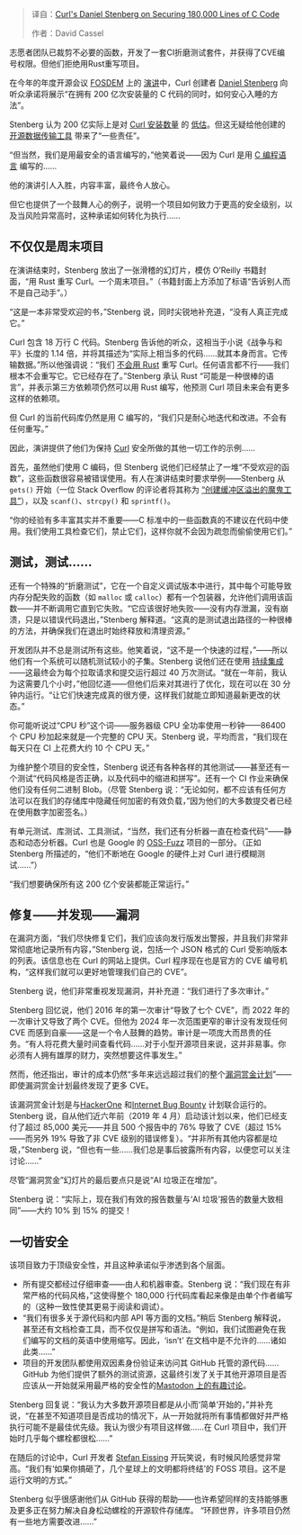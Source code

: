 
<!--
title: Curl的Daniel Stenberg关于保护18万行C代码
cover: https://cdn.thenewstack.io/media/2025/02/c5fdc519-screenshot-from-fosdem-2025-talk-by-curl-maintainer-daniel-stenberg-laughing-1.png
-->

> 译自：[Curl's Daniel Stenberg on Securing 180,000 Lines of C Code](https://thenewstack.io/curls-daniel-stenberg-on-securing-180000-lines-of-c-code/)
> 
> 作者：David Cassel

志愿者团队已裁剪不必要的函数，开发了一套CI折磨测试套件，并获得了CVE编号权限。但他们拒绝用Rust重写项目。

在今年的年度开源会议 [FOSDEM](https://fosdem.org/2025/) 上的 [演讲](https://www.youtube.com/watch?v=Yr5fPxZvhOw)中，Curl 创建者 [Daniel Stenberg](https://daniel.haxx.se) 向听众承诺将展示“在拥有 200 亿次安装量的 C 代码的同时，如何安心入睡的方法”。

Stenberg 认为 200 亿实际上是对 [Curl 安装数量](https://thenewstack.io/the-creator-of-curl-remembers-23-wildly-successful-years/) 的 [低估](https://thenewstack.io/youre-addicted-to-curl-you-just-didnt-know-it/)。但这无疑给他创建的 [开源数据传输工具](https://thenewstack.io/you-too-could-have-made-curl-daniel-stenberg-at-fosdem/) 带来了“一些责任”。

“但当然，我们是用最安全的语言编写的，”他笑着说——因为 Curl 是用 [C 编程语言](https://thenewstack.io/introduction-to-c-programming-language/) 编写的……

他的演讲引人入胜，内容丰富，最终令人放心。

但它也提供了一个鼓舞人心的例子，说明一个项目如何致力于更高的安全级别，以及当风险异常高时，这种承诺如何转化为执行……

## 不仅仅是周末项目

在演讲结束时，Stenberg 放出了一张滑稽的幻灯片，模仿 O’Reilly 书籍封面，“用 Rust 重写 Curl。一个周末项目。”（书籍封面上方添加了标语“告诉别人而不是自己动手”。）

“这是一本非常受欢迎的书，”Stenberg 说，同时尖锐地补充道，“没有人真正完成它。”

Curl 包含 18 万行 C 代码。Stenberg 告诉他的听众，这相当于小说《战争与和平》长度的 1.14 倍，并将其描述为“实际上相当多的代码……就其本身而言。它传输数据。”所以他强调说：“我们 [不会用 Rust](https://thenewstack.io/rust-integration-in-linux-kernel-faces-challenges-but-shows-progress/) 重写 Curl。任何语言都不行——我们根本不会重写它。它已经存在了。”Stenberg 承认 Rust “可能是一种很棒的语言”，并表示第三方依赖项仍然可以用 Rust 编写，他预测 Curl 项目未来会有更多这样的依赖项。

但 Curl 的当前代码库仍然是用 C 编写的，“我们只是耐心地迭代和改进。不会有任何重写。”

因此，演讲提供了他们为保持 [Curl](https://curl.se/) 安全所做的其他一切工作的示例……

首先，虽然他们使用 C 编码，但 Stenberg 说他们已经禁止了一堆“不受欢迎的函数”，这些函数很容易被错误使用。有人在演讲结束时要求举例——Stenberg 从 `gets()` 开始（一位 Stack Overflow 的评论者将其称为 [“创建缓冲区溢出的魔鬼工具”](https://stackoverflow.com/questions/4344776/student-info-file-handling#comment4725926_4345431)），以及 `scanf()`、`strcpy()` 和 `sprintf()`。

“你的经验有多丰富其实并不重要——C 标准中的一些函数真的不建议在代码中使用。我们使用工具检查它们，禁止它们，这样你就不会因为疏忽而偷偷使用它们。”

## 测试，测试……

还有一个特殊的“折磨测试”，它在一个自定义调试版本中进行，其中每个可能导致内存分配失败的函数（如 `malloc` 或 `calloc`）都有一个包装器，允许他们调用该函数——并不断调用它直到它失败。“它应该很好地失败——没有内存泄漏，没有崩溃，只是以错误代码退出，”Stenberg 解释道。“这真的是测试退出路径的一种很棒的方法，并确保我们在退出时始终释放和清理资源。”

开发团队并不总是测试所有这些。他笑着说，“这不是一个快速的过程，”——所以他们有一个系统可以随机测试较小的子集。Stenberg 说他们还在使用 [持续集成](https://thenewstack.io/ci-cd/)——这最终会为每个拉取请求和提交运行超过 40 万次测试。“就在一年前，我认为这需要几个小时，”他回忆道——但他们后来对其进行了优化，现在可以在 30 分钟内运行。“让它们快速完成真的很方便，这样我们就能立即知道最新更改的状态。”

你可能听说过“CPU 秒”这个词——服务器级 CPU 全功率使用一秒钟——86400 个 CPU 秒加起来就是一个完整的 CPU 天。Stenberg 说，平均而言，“我们现在每天只在 CI 上花费大约 10 个 CPU 天。”

为维护整个项目的安全性，Stenberg 说还有各种各样的其他测试——甚至还有一个测试“代码风格是否正确，以及代码中的缩进和拼写”。还有一个 CI 作业来确保他们没有任何二进制 Blob。（尽管 Stenberg 说：“无论如何，都不应该有任何方法可以在我们的存储库中隐藏任何加密的有效负载，”因为他们的大多数提交者已经在使用数字加密签名。）

有单元测试、库测试、工具测试，“当然，我们还有分析器一直在检查代码”——静态和动态分析器。Curl 也是 Google 的 [OSS-Fuzz](https://github.com/google/oss-fuzz) 项目的一部分。（正如 Stenberg 所描述的，“他们不断地在 Google 的硬件上对 Curl 进行模糊测试……”）

“我们想要确保所有这 200 亿个安装都能正常运行。”

## 修复——并发现——漏洞

在漏洞方面，“我们尽快修复它们，我们应该向发行版发出警报，并且我们非常非常彻底地记录所有内容，”Stenberg 说，包括一个 JSON 格式的 Curl 受影响版本的列表。该信息也在 Curl 的网站上提供。Curl 程序现在也是官方的 CVE 编号机构，“这样我们就可以更好地管理我们自己的 CVE”。

Stenberg 说，他们非常重视发现漏洞，并补充道：“我们进行了多次审计。”

Stenberg 回忆说，他们 2016 年的第一次审计“导致了七个 CVE”，而 2022 年的一次审计又导致了两个 CVE。但他为 2024 年一次范围更窄的审计没有发现任何 CVE 而感到自豪——这是一个令人鼓舞的趋势。审计是一项庞大而昂贵的任务。“有人将花费大量时间查看代码……对于小型开源项目来说，这并非易事。你必须有人拥有雄厚的财力，突然想要这件事发生。”

然而，他还指出，审计的成本仍然“多年来远远超过我们的整个[漏洞赏金计划](https://curl.se/docs/bugbounty.html)”——即使漏洞赏金计划最终发现了更多 CVE。

该漏洞赏金计划是与[HackerOne](https://www.hackerone.com/) 和[Internet Bug Bounty](https://www.hackerone.com/internet-bug-bounty) 计划联合运行的。Stenberg 说，自从他们近六年前（2019 年 4 月）启动该计划以来，他们已经支付了超过 85,000 美元——并且 500 个报告中的 76% 导致了 CVE（超过 15%——而另外 19% 导致了非 CVE 级别的错误修复）。“并非所有其他内容都是垃圾，”Stenberg 说，“但也有一些……我们总是事后披露所有内容，以便您可以关注讨论……”

尽管“漏洞赏金”幻灯片的最后要点只是说“AI 垃圾正在增加”。

Stenberg 说：“实际上，现在我们有效的报告数量与‘AI 垃圾’报告的数量大致相同”——大约 10% 到 15% 的提交！

## 一切皆安全
该项目致力于顶级安全性，并且这种承诺似乎渗透到各个层面。

- 所有提交都经过仔细审查——由人和机器审查。Stenberg 说：“我们现在有非常严格的代码风格，”这使得整个 180,000 行代码库看起来像是由单个作者编写的（这种一致性使其更易于阅读和调试）。
- “我们有很多关于源代码和内部 API 等方面的文档。”稍后 Stenberg 解释说，甚至还有文档检查工具，而不仅仅是拼写和语法。“例如，我们试图避免在我们编写的文档的英语中使用缩写。因此，‘isn’t’ 在文档中是不允许的……诸如此类……”
- 项目的开发团队都使用双因素身份验证来访问其 GitHub 托管的源代码……
GitHub 为他们提供了额外的测试资源，这最终引发了关于其他开源项目是否应该从一开始就采用最严格的安全性的[Mastodon 上的有趣讨论](https://mastodon.social/@bagder/113910838011988132)。

Stenberg 回复说：“我认为大多数开源项目都是从小而‘简单’开始的，”并补充说，“在甚至不知道项目是否成功的情况下，从一开始就将所有事情都做好并严格执行可能不是最佳优先级。我认为很少有项目这样做……在 Curl 项目中，我们开始时几乎每个螺栓都很松……”

在随后的讨论中，Curl 开发者 [Stefan Eissing](https://eissing.org/) 开玩笑说，有时候风险感觉非常高。“我们有‘如果你搞砸了，几个星球上的文明都将终结’的 FOSS 项目。这不是运行文明的方式。”

Stenberg 似乎很感谢他们从 GitHub 获得的帮助——也许希望同样的支持能够惠及更多正在努力解决自身松动螺栓的开源软件存储库。
“环顾世界，许多项目仍然有一些地方需要改进……”
